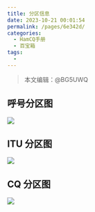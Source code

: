 ```yaml
---
title: 分区信息
date: 2023-10-21 00:01:54
permalink: /pages/6e342d/
categories:
  - HamCQ手册
  - 百宝箱
tags:
  - 
---
```

> 本文编辑：@BG5UWQ

## 呼号分区图

![](https://storage.hamcq.cn/2025-05-01/1746069766-135377-china-cqzone.jpg)

## ITU 分区图

![](https://oss.hamcq.cn/tools/zoneMap/World_ITUZone.gif)

## CQ 分区图

![](https://storage.hamcq.cn/2025-05-01/1746069845-936896-world-cqzone-2011.jpg)
